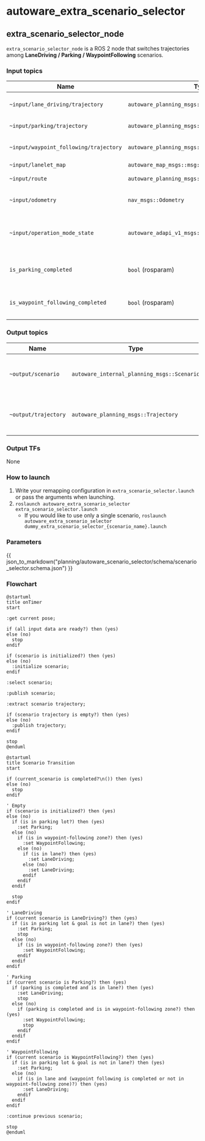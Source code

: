 # autoware_extra_scenario_selector

## extra_scenario_selector_node

`extra_scenario_selector_node` is a ROS 2 node that switches trajectories among **LaneDriving / Parking / WaypointFollowing** scenarios.

### Input topics

| Name                                   | Type                                               | Description                                                        |
|----------------------------------------|----------------------------------------------------|--------------------------------------------------------------------|
| `~input/lane_driving/trajectory`       | `autoware_planning_msgs::Trajectory`               | Trajectory for the LaneDriving scenario                            |
| `~input/parking/trajectory`            | `autoware_planning_msgs::Trajectory`               | Trajectory for the Parking scenario                                |
| `~input/waypoint_following/trajectory` | `autoware_planning_msgs::Trajectory`               | Trajectory for the WaypointFollowing scenario                      |
| `~input/lanelet_map`                   | `autoware_map_msgs::msg::LaneletMapBin`            | Lanelet2 map                                                        |
| `~input/route`                         | `autoware_planning_msgs::LaneletRoute`             | Route and goal pose                                                 |
| `~input/odometry`                      | `nav_msgs::Odometry`                               | Used to check whether the vehicle is stopped                       |
| `~input/operation_mode_state`          | `autoware_adapi_v1_msgs::msg::OperationModeState`  | Used to check if autonomous driving mode and control are enabled   |
| `is_parking_completed`                 | `bool` (rosparam)                                  | Whether all split trajectories of the Parking scenario are complete |
| `is_waypoint_following_completed`      | `bool` (rosparam)                                  | Whether WaypointFollowing scenario is completed                    |

### Output topics

| Name                 | Type                                         | Description                                              |
|----------------------|----------------------------------------------|----------------------------------------------------------|
| `~output/scenario`   | `autoware_internal_planning_msgs::Scenario`  | Current scenario and the list of active scenarios        |
| `~output/trajectory` | `autoware_planning_msgs::Trajectory`         | The trajectory to be followed by the vehicle             |

### Output TFs

None

### How to launch

1. Write your remapping configuration in `extra_scenario_selector.launch` or pass the arguments when launching.
2. `roslaunch autoware_extra_scenario_selector extra_scenario_selector.launch`
   - If you would like to use only a single scenario, `roslaunch autoware_extra_scenario_selector dummy_extra_scenario_selector_{scenario_name}.launch`

### Parameters

{{ json_to_markdown("planning/autoware_scenario_selector/schema/scenario_selector.schema.json") }}

### Flowchart

```plantuml
@startuml
title onTimer
start

:get current pose;

if (all input data are ready?) then (yes)
else (no)
  stop
endif

if (scenario is initialized?) then (yes)
else (no)
  :initialize scenario;
endif

:select scenario;

:publish scenario;

:extract scenario trajectory;

if (scenario trajectory is empty?) then (yes)
else (no)
  :publish trajectory;
endif

stop
@enduml
```

```plantuml
@startuml
title Scenario Transition
start

if (current_scenario is completed?\n()) then (yes)
else (no)
  stop
endif

' Empty
if (scenario is initialized?) then (yes)
else (no)
  if (is in parking lot?) then (yes)
    :set Parking;
  else (no)
    if (is in waypoint-following zone?) then (yes)
      :set WaypointFollowing;
    else (no)
      if (is in lane?) then (yes)
        :set LaneDriving;
      else (no)
        :set LaneDriving;
      endif
    endif
  endif

  stop
endif

' LaneDriving
if (current scenario is LaneDriving?) then (yes)
  if (is in parking lot & goal is not in lane?) then (yes)
    :set Parking;
    stop
  else (no)
    if (is in waypoint-following zone?) then (yes)
      :set WaypointFollowing;
    endif
  endif
endif

' Parking
if (current scenario is Parking?) then (yes)
  if (parking is completed and is in lane?) then (yes)
    :set LaneDriving;
    stop
  else (no)
    if (parking is completed and is in waypoint-following zone?) then (yes)
      :set WaypointFollowing;
      stop
    endif
  endif
endif

' WaypointFollowing
if (current scenario is WaypointFollowing?) then (yes)
  if (is in parking lot & goal is not in lane?) then (yes)
    :set Parking;
  else (no)
    if (is in lane and (waypoint following is completed or not in waypoint-following zone)?) then (yes)
      :set LaneDriving;
    endif
  endif
endif

:continue previous scenario;

stop
@enduml
```
